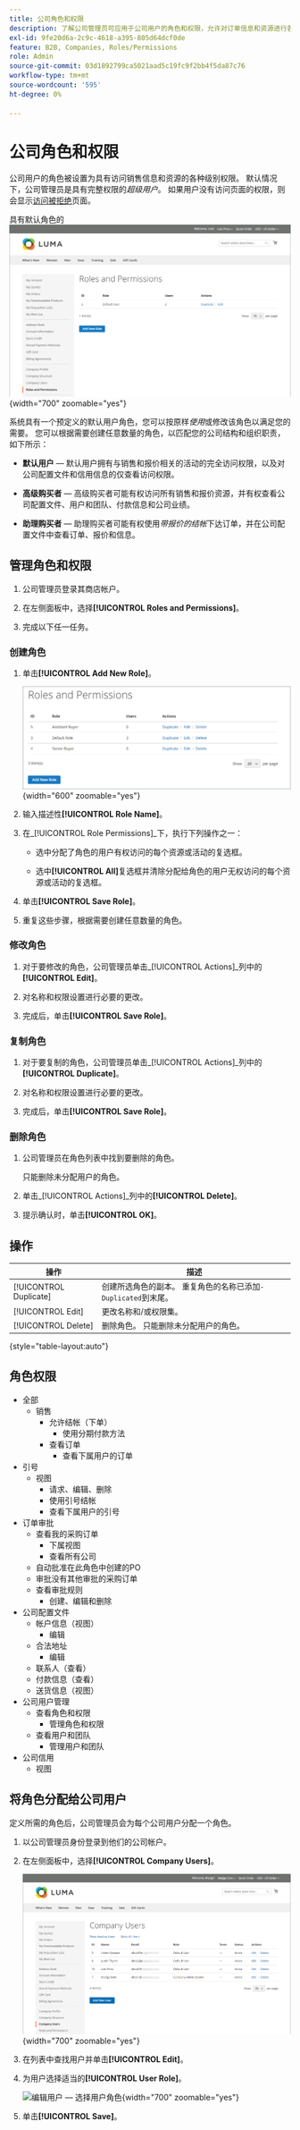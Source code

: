 ```yaml
---
title: 公司角色和权限
description: 了解公司管理员可应用于公司用户的角色和权限，允许对订单信息和资源进行各种级别的访问。
exl-id: 9fe20d6a-2c9c-4618-a395-805d64dcf0de
feature: B2B, Companies, Roles/Permissions
role: Admin
source-git-commit: 03d1892799ca5021aad5c19fc9f2bb4f5da87c76
workflow-type: tm+mt
source-wordcount: '595'
ht-degree: 0%

---
```


# 公司角色和权限

公司用户的角色被设置为具有访问销售信息和资源的各种级别权限。 默认情况下，公司管理员是具有完整权限的&#x200B;_超级用户_。 如果用户没有访问页面的权限，则会显示[访问被拒绝](../content-design/pages.md#access-denied)页面。

具有默认角色的![角色和权限页面](./assets/company-roles-permissions.png){width="700" zoomable="yes"}

系统具有一个预定义的默认用户角色，您可以按原样&#x200B;_使用_&#x200B;或修改该角色以满足您的需要。 您可以根据需要创建任意数量的角色，以匹配您的公司结构和组织职责，如下所示：

- **默认用户** — 默认用户拥有与销售和报价相关的活动的完全访问权限，以及对公司配置文件和信用信息的仅查看访问权限。

- **高级购买者** — 高级购买者可能有权访问所有销售和报价资源，并有权查看公司配置文件、用户和团队、付款信息和公司业绩。

- **助理购买者** — 助理购买者可能有权使用&#x200B;_带报价的结帐_&#x200B;下达订单，并在公司配置文件中查看订单、报价和信息。

## 管理角色和权限

1. 公司管理员登录其商店帐户。

1. 在左侧面板中，选择&#x200B;**[!UICONTROL Roles and Permissions]**。

1. 完成以下任一任务。

### 创建角色

1. 单击&#x200B;**[!UICONTROL Add New Role]**。

   ![添加新角色](./assets/company-roles-permissions-add-storefront.png){width="600" zoomable="yes"}

1. 输入描述性&#x200B;**[!UICONTROL Role Name]**。

1. 在&#x200B;_[!UICONTROL Role Permissions]_下，执行下列操作之一：

   - 选中分配了角色的用户有权访问的每个资源或活动的复选框。

   - 选中&#x200B;**[!UICONTROL All]**&#x200B;复选框并清除分配给角色的用户无权访问的每个资源或活动的复选框。

1. 单击&#x200B;**[!UICONTROL Save Role]**。

1. 重复这些步骤，根据需要创建任意数量的角色。

### 修改角色

1. 对于要修改的角色，公司管理员单击&#x200B;_[!UICONTROL Actions]_列中的&#x200B;**[!UICONTROL Edit]**。

1. 对名称和权限设置进行必要的更改。

1. 完成后，单击&#x200B;**[!UICONTROL Save Role]**。

### 复制角色

1. 对于要复制的角色，公司管理员单击&#x200B;_[!UICONTROL Actions]_列中的&#x200B;**[!UICONTROL Duplicate]**。

1. 对名称和权限设置进行必要的更改。

1. 完成后，单击&#x200B;**[!UICONTROL Save Role]**。

### 删除角色

1. 公司管理员在角色列表中找到要删除的角色。

   只能删除未分配用户的角色。

1. 单击&#x200B;_[!UICONTROL Actions]_列中的&#x200B;**[!UICONTROL Delete]**。

1. 提示确认时，单击&#x200B;**[!UICONTROL OK]**。

## 操作

| 操作 | 描述 |
|-----------| ----------- |
| [!UICONTROL Duplicate] | 创建所选角色的副本。 重复角色的名称已添加`- Duplicated`到末尾。 |
| [!UICONTROL Edit] | 更改名称和/或权限集。 |
| [!UICONTROL Delete] | 删除角色。 只能删除未分配用户的角色。 |

{style="table-layout:auto"}

## 角色权限

- 全部
   - 销售
      - 允许结帐（下单）
         - 使用分期付款方法
      - 查看订单
         - 查看下属用户的订单
- 引号
   - 视图
      - 请求、编辑、删除
      - 使用引号结帐
      - 查看下属用户的引号
- 订单审批
   - 查看我的采购订单
      - 下属视图
      - 查看所有公司
   - 自动批准在此角色中创建的PO
   - 审批没有其他审批的采购订单
   - 查看审批规则
      - 创建、编辑和删除
- 公司配置文件
   - 帐户信息（视图）
      - 编辑
   - 合法地址
      - 编辑
   - 联系人（查看）
   - 付款信息（查看）
   - 送货信息（视图）
- 公司用户管理
   - 查看角色和权限
      - 管理角色和权限
   - 查看用户和团队
      - 管理用户和团队
- 公司信用
   - 视图

## 将角色分配给公司用户

定义所需的角色后，公司管理员会为每个公司用户分配一个角色。

1. 以公司管理员身份登录到他们的公司帐户。

1. 在左侧面板中，选择&#x200B;**[!UICONTROL Company Users]**。

   ![公司用户](./assets/company-users-list-storefront.png){width="700" zoomable="yes"}

1. 在列表中查找用户并单击&#x200B;**[!UICONTROL Edit]**。

1. 为用户选择适当的&#x200B;**[!UICONTROL User Role]**。

   ![编辑用户 — 选择用户角色](./assets/company-user-assign-role.png){width="700" zoomable="yes"}

1. 单击&#x200B;**[!UICONTROL Save]**。
